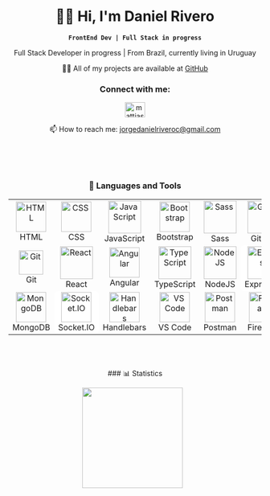 <div align="center">

# 👨‍💻 Hi, I'm Daniel Rivero

**`FrontEnd Dev | Full Stack in progress`**

Full Stack Developer in progress | From Brazil, currently living in Uruguay

👨‍💻 All of my projects are available at [GitHub](https://github.com/Dan13lrivero)

<h3 align="center">Connect with me:</h3>
<p align="center">
<a href="https://linkedin.com/in/jorge-da13l-rivero/" target="blank"><img align="center" src="https://raw.githubusercontent.com/rahuldkjain/github-profile-readme-generator/master/src/images/icons/Social/linked-in-alt.svg" alt="mattias-silva" height="30" width="40" /></a>
</p>

📫 How to reach me: jorgedanielriveroc@gmail.com

</div>
</br>
</br>
</br>

<h3 align="center">🔧 Languages and Tools</h3>

<table align="center">
 <tr>
  <td align="center" width="96">
    <img src="https://cdn.jsdelivr.net/gh/devicons/devicon@latest/icons/html5/html5-original.svg" width="60" height="60" alt="HTML" />
    <br>HTML
  </td>
  <td align="center" width="96">
    <img src="https://cdn.jsdelivr.net/gh/devicons/devicon@latest/icons/css3/css3-original.svg" width="60" height="60" alt="CSS" />
    <br>CSS
  </td>
  <td align="center" width="96">
    <img src="https://techstack-generator.vercel.app/js-icon.svg" width="65" height="65" alt="JavaScript" />
    <br>JavaScript
  </td>
  <td align="center" width="96">
    <img src="https://cdn.jsdelivr.net/gh/devicons/devicon@latest/icons/bootstrap/bootstrap-original.svg" width="60" height="60" alt="Bootstrap" />
    <br>Bootstrap
  </td>
  <td align="center" width="96">
    <img src="https://techstack-generator.vercel.app/sass-icon.svg" width="65" height="65" alt="Sass" />
    <br>Sass
  </td>
  <td align="center" width="96">
    <img src="https://techstack-generator.vercel.app/github-icon.svg" width="65" height="65" alt="GitHub" />
    <br>GitHub
  </td>
</tr>
<tr>
  <td align="center" width="96">
    <img src="https://user-images.githubusercontent.com/25181517/192108372-f71d70ac-7ae6-4c0d-8395-51d8870c2ef0.png" width="48" height="48" alt="Git" />
    <br>Git
  </td>
  <td align="center" width="96">
    <img src="https://techstack-generator.vercel.app/react-icon.svg" width="65" height="65" alt="React" />
    <br>React
  </td>
  <td align="center" width="96">
    <img src="https://cdn.jsdelivr.net/gh/devicons/devicon@latest/icons/angular/angular-original.svg" width="60" height="60" alt="Angular" />
    <br>Angular
  </td>
  <td align="center" width="96">
    <img src="https://techstack-generator.vercel.app/ts-icon.svg" width="65" height="65" alt="TypeScript" />
    <br>TypeScript
  </td>
  <td align="center" width="96">
    <img src="https://skillicons.dev/icons?i=nodejs" width="65" height="65" alt="NodeJS" />
    <br>NodeJS
  </td>
  <td align="center" width="96" style="background-color: white; border-radius: 8px;">
    <img src="https://skillicons.dev/icons?i=express" width="65" height="65" alt="Express" />
    <br>Express.js
  </td>
</tr>
<tr>
  <td align="center" width="96">
    <img src="https://cdn.jsdelivr.net/gh/devicons/devicon/icons/mongodb/mongodb-original.svg" width="60" height="60" alt="MongoDB" />
    <br>MongoDB
  </td>
  <td align="center" width="96" style="background-color: white; border-radius: 8px;">
    <img src="https://cdn.worldvectorlogo.com/logos/socket-io.svg" width="60" height="60" alt="Socket.IO" />
    <br>Socket.IO
  </td>
  <td align="center" width="96">
    <img src="https://cdn.worldvectorlogo.com/logos/handlebars-1.svg" width="60" height="60" alt="Handlebars" />
    <br>Handlebars
  </td>
  <td align="center" width="96">
    <img src="https://cdn.jsdelivr.net/gh/devicons/devicon@latest/icons/vscode/vscode-original.svg" width="60" height="60" alt="VS Code" />
    <br>VS Code
  </td>
  <td align="center" width="96">
    <img src="https://skillicons.dev/icons?i=postman" width="60" height="60" alt="Postman" />
    <br>Postman
  </td>
  <td align="center" width="96">
    <img src="https://cdn.worldvectorlogo.com/logos/firebase-1.svg" width="60" height="60" alt="Firebase" />
    <br>Firebase
  </td>
</tr>
</table>

<br/>
<br/>
<br/>
<div align="center">
### 📊 Statistics

<img
    align="center"
    height="200"
    style="padding-right: 10px;"
    src="https://github-readme-stats.vercel.app/api/top-langs/?username=Dan13lrivero&theme=radical&layout=compact&custom_title=Technologies"
/>
</div>
